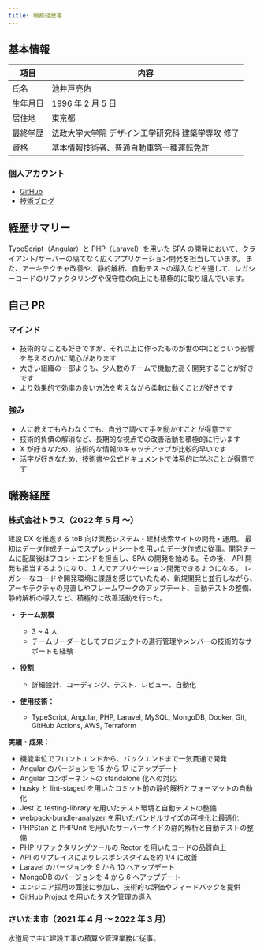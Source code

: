 ```yaml
---
title: 職務経歴書
---
```


## 基本情報

| 項目       | 内容                                                         |
|------------|--------------------------------------------------------------|
| 氏名       | 池井戸亮佑                                                   |
| 生年月日   | 1996 年 2 月 5 日                                            |
| 居住地     | 東京都                                                       |
| 最終学歴   | 法政大学大学院 デザイン工学研究科 建築学専攻 修了            |
| 資格       | 基本情報技術者、普通自動車第一種運転免許                     |

### 個人アカウント

- [GitHub](https://github.com/ryoooosk)
- [技術ブログ](https://zenn.dev/ryoooosk)

## 経歴サマリー

TypeScript（Angular）と PHP（Laravel）を用いた SPA の開発において、クライアント/サーバーの隔てなく広くアプリケーション開発を担当しています。
また、アーキテクチャ改善や、静的解析、自動テストの導入などを通して、レガシーコードのリファクタリングや保守性の向上にも積極的に取り組んでいます。

## 自己 PR

### マインド

- 技術的なことも好きですが、それ以上に作ったものが世の中にどういう影響を与えるのかに関心があります
- 大きい組織の一部よりも、少人数のチームで機動力高く開発することが好きです
- より効果的で効率の良い方法を考えながら柔軟に動くことが好きです

### 強み

- 人に教えてもらわなくても、自分で調べて手を動かすことが得意です
- 技術的負債の解消など、長期的な視点での改善活動を積極的に行います
- X が好きなため、技術的な情報のキャッチアップが比較的早いです
- 活字が好きなため、技術書や公式ドキュメントで体系的に学ぶことが得意です

## 職務経歴

### 株式会社トラス（2022 年 5 月 〜）

建設 DX を推進する toB 向け業務システム・建材検索サイトの開発・運用。
最初はデータ作成チームでスプレッドシートを用いたデータ作成に従事。開発チームに配属後はフロントエンドを担当し、SPA の開発を始める。その後、 API 開発も担当するようになり、１人でアプリケーション開発できるようになる。
レガシーなコードや開発環境に課題を感じていたため、新規開発と並行しながら、アーキテクチャの見直しやフレームワークのアップデート、自動テストの整備、静的解析の導入など、積極的に改善活動を行った。

- **チーム規模**

  - 3 ~ 4 人
  - チームリーダーとしてプロジェクトの進行管理やメンバーの技術的なサポートも経験

- **役割**
  - 詳細設計、コーディング、テスト、レビュー、自動化

- **使用技術：**

  - TypeScript, Angular, PHP, Laravel, MySQL, MongoDB, Docker, Git, GitHub Actions, AWS, Terraform

**実績・成果：**

- 機能単位でフロントエンドから、バックエンドまで一気貫通で開発
- Angular のバージョンを 15 から 17 にアップデート
- Angular コンポーネントの standalone 化への対応
- husky と lint-staged を用いたコミット前の静的解析とフォーマットの自動化
- Jest と testing-library を用いたテスト環境と自動テストの整備
- webpack-bundle-analyzer を用いたバンドルサイズの可視化と最適化
- PHPStan と PHPUnit を用いたサーバーサイドの静的解析と自動テストの整備
- PHP リファクタリングツールの Rector を用いたコードの品質向上
- API のリプレイスによりレスポンスタイムを約 1/4 に改善
- Laravel のバージョンを 9 から 10 へアップデート
- MongoDB のバージョンを 4 から 6 へアップデート
- エンジニア採用の面接に参加し、技術的な評価やフィードバックを提供
- GitHub Project を用いたタスク管理の導入

### さいたま市（2021 年 4 月 〜 2022 年 3 月）

水道局で主に建設工事の積算や管理業務に従事。
